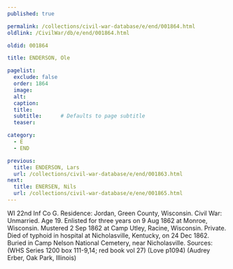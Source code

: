 ```yaml
---
published: true

permalink: /collections/civil-war-database/e/end/001864.html
oldlink: /CivilWar/db/e/end/001864.html

oldid: 001864

title: ENDERSON, Ole

pagelist:
  exclude: false
  order: 1864
  image: 
  alt:
  caption:
  title:
  subtitle:      # Defaults to page subtitle
  teaser:

category: 
  - E 
  - END

previous:
  title: ENDERSON, Lars
  url: /collections/civil-war-database/e/end/001863.html  
next:
  title: ENERSEN, Nils
  url: /collections/civil-war-database/e/ene/001865.html   
---
```

WI 22nd Inf Co G. Residence: Jordan, Green County, Wisconsin. Civil War: Unmarried. Age 19. Enlisted for three years on 9 Aug 1862 at Monroe, Wisconsin. Mustered 2 Sep 1862 at Camp Utley, Racine, Wisconsin. Private. Died of typhoid in hospital at Nicholasville, Kentucky, on 24 Dec 1862. Buried in Camp Nelson National Cemetery, near Nicholasville. Sources: (WHS Series 1200 box 111-9,14; red book vol 27) (Love p1094) (Audrey Erber, Oak Park, Illinois)